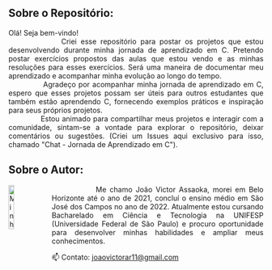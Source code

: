## Sobre o Repositório:
<p align="justify">
Olá! Seja bem-vindo!
<br>&nbsp;&nbsp;&nbsp;&nbsp;&nbsp;&nbsp;&nbsp;&nbsp;&nbsp;&nbsp;&nbsp;&nbsp; 
Criei esse repositório para postar os projetos que estou desenvolvendo durante minha jornada de aprendizado em C. Pretendo postar exercícios propostos das aulas que estou vendo e as minhas resoluções para esses exercícios. Será uma maneira de documentar meu aprendizado e acompanhar minha evolução ao longo do tempo.
<br>&nbsp;&nbsp;&nbsp;&nbsp;&nbsp;&nbsp;&nbsp;&nbsp;&nbsp;&nbsp;&nbsp;&nbsp;
Agradeço por acompanhar minha jornada de aprendizado em C, espero que esses projetos possam ser úteis para outros estudantes que também estão aprendendo C, fornecendo exemplos práticos e inspiração para seus próprios projetos.
<br>&nbsp;&nbsp;&nbsp;&nbsp;&nbsp;&nbsp;&nbsp;&nbsp;&nbsp;&nbsp;&nbsp;&nbsp;
Estou animado para compartilhar meus projetos e interagir com a comunidade, sintam-se a vontade para explorar o repositório, deixar comentários ou sugestões. (Criei um Issues aqui exclusivo para isso, chamado "Chat - Jornada de Aprendizado em C").
<p> 

##  Sobre o Autor:
<img src="https://avatars.githubusercontent.com/u/130188340?s=200&u=83c9d36fc760730d693236248c76d9464e4b92fc&v=4" alt="Minha Foto" align="left" width="15%" height="15%" style="margin-right: 10px">

<p align="justify">&nbsp;&nbsp;&nbsp;&nbsp;&nbsp;&nbsp;&nbsp;&nbsp;&nbsp;&nbsp;&nbsp;&nbsp; 
Me chamo João Victor Assaoka, morei em Belo Horizonte até o ano de 2021, concluí o ensino médio em São José dos Campos no ano de 2022. Atualmente estou cursando Bacharelado em Ciência e Tecnologia na UNIFESP (Universidade Federal de São Paulo) e procuro oportunidade para desenvolver minhas habilidades e ampliar meus conhecimentos.

📫 Contato: joaovictorar11@gmail.com
</p>
